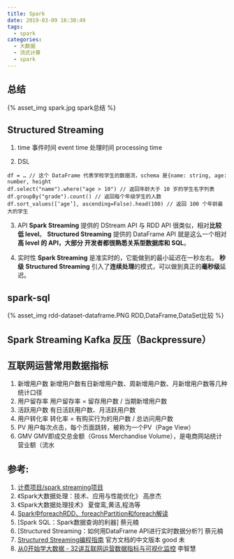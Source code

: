 ```yaml
---
title: Spark
date: 2019-03-09 16:38:49
tags:
  - spark 
categories:
  - 大数据 
  - 流式计算
  - spark   
---
```


<p></p>
<!-- more -->   

##  总结
{% asset_img  spark.jpg  spark总结 %}


##  Structured Streaming 
1. time 
事件时间 event time
处理时间 processing time

2. DSL
```	
df = … // 这个 DataFrame 代表学校学生的数据流，schema 是{name: string, age: number, height
df.select("name").where("age > 10") // 返回年龄大于 10 岁的学生名字列表
df.groupBy("grade").count() // 返回每个年级学生的人数
df.sort_values([‘age’], ascending=False).head(100) // 返回 100 个年龄最大的学生
```

3. API 
**Spark Streaming** 提供的 DStream API 与 RDD API 很类似，相对**比较低 level**。
**Structured Streaming** 提供的 DataFrame API 就是这么一个相对**高 level **的 API，大部分
开发者都很**熟悉关系型数据库和 SQL**。

4. 实时性
**Spark Streaming** 是准实时的，它能做到的最小延迟在一秒左右。 **秒级**
**Structured Streaming** 引入了**连续处理**的模式，可以做到真正的**毫秒级**延迟。

##  spark-sql
{% asset_img  rdd-dataset-dataframe.PNG  RDD,DataFrame,DataSet比较 %}


##  Spark Streaming Kafka 反压（Backpressure）


##  互联网运营常用数据指标
1. 新增用户数
新增用户数有日新增用户数、周新增用户数、月新增用户数等几种统计口径
2. 用户留存率
用户留存率 = 留存用户数 / 当期新增用户数
3. 活跃用户数
有日活跃用户数、月活跃用户数
6. 用户转化率
转化率 = 有购买行为的用户数 / 总访问用户数
4. PV
用户每次点击，每个页面跳转，被称为一个PV（Page View）
5. GMV
GMV即成交总金额（Gross Merchandise Volume），是电商网站统计营业额（流水


## 参考:

1. [计费项目/spark streaming项目](https://github.com/www6v/r-tc-bill/blob/master/src/main/java/cloud/rtc/bill/SparkStreamingKafka.scala)
2. 《Spark大数据处理：技术、应用与性能优化》 高彦杰
3. 《Spark大数据处理技术》 夏俊鸾,黄洁,程浩等
4. [Spark中foreachRDD、foreachPartition和foreach解读](https://blog.csdn.net/Scapel/article/details/84030362)
7. [Spark SQL：Spark数据查询的利器]  蔡元楠
8. [Structured Streaming：如何用DataFrame API进行实时数据分析?]  蔡元楠
9. [Structured Streaming编程指南](https://github.com/xy2953396112/spark-sourcecodes-analysis/blob/master/structured-streaming/Structured-Streaming-%E7%BC%96%E7%A8%8B%E6%8C%87%E5%8D%97.md)  官方文档的中文版本  good  未 
10. [从0开始学大数据 - 32讲互联网运营数据指标与可视化监控]()  李智慧



